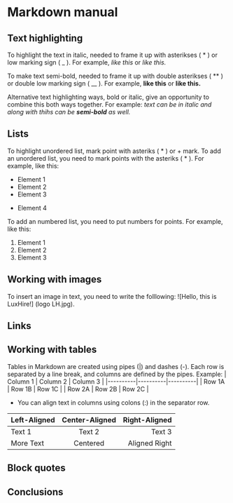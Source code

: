 # Markdown manual

## Text highlighting

To highlight the text in italic, needed to frame it up with asterikses ( * ) or low marking sign ( _ ). For example, *like this*  or _like this._

To make text semi-bold, needed to frame it up with double asterikses ( ** ) or double low marking sign ( __ ). For example, **like this** or __like this.__ 

Alternative text highlighting ways, bold or italic, give an opportunity to combine this both ways together. For example: _text can be in italic and along with thihs can be **semi-bold** as well._

## Lists 

To highlight unordered list, mark  point with asteriks ( * ) or + mark. 
To add an unordered list, you need to mark points with the asteriks ( * ). For example, like this:
* Element 1
* Element 2
* Element 3
+ Element 4


To add an numbered list, you need to put numbers for points. For example, like this:
1. Element 1
2. Element 2
3. Element 3



## Working with images 

To insert an image in text, you need to write the folllowing:
![Hello, this is LuxHire!] (logo LH.jpg).

## Links 

## Working with tables 

Tables in Markdown are created using pipes (|) and dashes (-). Each row is separated by a line break, and columns are defined by the pipes. Example:
| Column 1 | Column 2 | Column 3 |
|----------|----------|----------|
| Row 1A   | Row 1B   | Row 1C   |
| Row 2A   | Row 2B   | Row 2C   |
* You can align text in columns using colons (:) in the separator row.

| Left-Aligned | Center-Aligned | Right-Aligned |
|:-------------|:--------------:|--------------:|
| Text 1       | Text 2         | Text 3        |
| More Text    | Centered       | Aligned Right |


## Block quotes

## Conclusions


